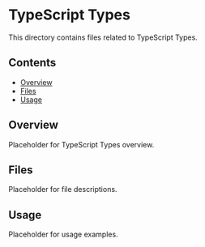 # TypeScript Types

This directory contains files related to TypeScript Types.

## Contents

- [Overview](#overview)
- [Files](#files)
- [Usage](#usage)

## Overview

Placeholder for TypeScript Types overview.

## Files

Placeholder for file descriptions.

## Usage

Placeholder for usage examples.
